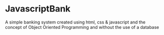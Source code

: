 # JavascriptBank
A simple banking system created using html, css & javascript and the concept of Object Oriented Programming and without the use of a database
